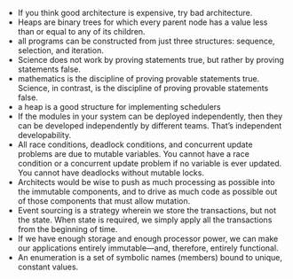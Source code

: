 - If you think good architecture is expensive, try bad architecture.
- Heaps are binary trees for which every parent node has a value less than or equal to any of its children.
- all programs can be constructed from just three structures: sequence, selection, and iteration.
- Science does not work by proving statements true, but rather by proving statements false.
- mathematics is the discipline of proving provable statements true. Science, in contrast, is the discipline of proving provable
statements false.
- a heap is a good structure for implementing schedulers
- If the modules in your system can be deployed independently, then they can be developed independently by different teams. That’s independent developability.
- All race conditions, deadlock conditions, and concurrent update problems are due to mutable variables. You cannot have a race condition or a concurrent update problem if no variable is ever updated. You cannot have deadlocks without mutable locks.
- Architects would be wise to push as much processing as possible into the immutable components, and to drive as much code as possible out of those components that must allow mutation.
- Event sourcing is a strategy wherein we store the transactions, but not the state. When state is required, we simply apply
all the transactions from the beginning of time.
- If we have enough storage and enough processor power, we can make our applications entirely immutable—and, therefore, entirely functional.
- An enumeration is a set of symbolic names (members) bound to unique, constant values.
